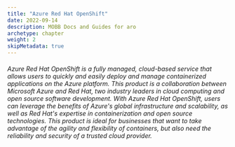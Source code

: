 ```yaml
---
title: "Azure Red Hat OpenShift"
date: 2022-09-14
description: MOBB Docs and Guides for aro
archetype: chapter
weight: 2
skipMetadata: true
---
```


###### Azure Red Hat OpenShift is a fully managed, cloud-based service that allows users to quickly and easily deploy and manage containerized applications on the Azure platform. This product is a collaboration between Microsoft Azure and Red Hat, two industry leaders in cloud computing and open source software development. With Azure Red Hat OpenShift, users can leverage the benefits of Azure's global infrastructure and scalability, as well as Red Hat's expertise in containerization and open source technologies. This product is ideal for businesses that want to take advantage of the agility and flexibility of containers, but also need the reliability and security of a trusted cloud provider.